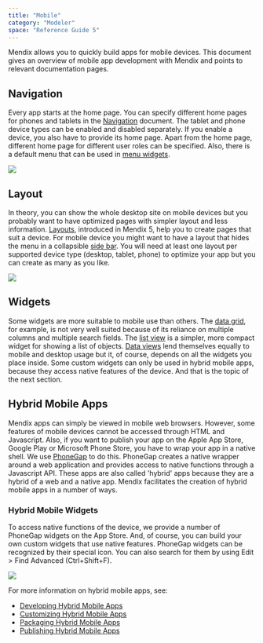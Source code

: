 ```yaml
---
title: "Mobile"
category: "Modeler"
space: "Reference Guide 5"
---
```



Mendix allows you to quickly build apps for mobile devices. This document gives an overview of mobile app development with Mendix and points to relevant documentation pages.

## Navigation

Every app starts at the home page. You can specify different home pages for phones and tablets in the [Navigation](Navigation) document. The tablet and phone device types can be enabled and disabled separately. If you enable a device, you also have to provide its home page. Apart from the home page, different home page for different user roles can be specified. Also, there is a default menu that can be used in [menu widgets](Menu+Widgets). 

![](attachments/7831584/8028177.png?effects=drop-shadow)

## Layout

In theory, you can show the whole desktop site on mobile devices but you probably want to have optimized pages with simpler layout and less information. [Layouts](Layouts), introduced in Mendix 5, help you to create pages that suit a device. For mobile device you might want to have a layout that hides the menu in a collapsible [side bar](Sidebar+toggle+button). You will need at least one layout per supported device type (desktop, tablet, phone) to optimize your app but you can create as many as you like.

![](attachments/7831584/8028178.png?effects=drop-shadow)

## Widgets

Some widgets are more suitable to mobile use than others. The [data grid](Data+grid), for example, is not very well suited because of its reliance on multiple columns and multiple search fields. The [list view](List+view) is a simpler, more compact widget for showing a list of objects. [Data views](Data+view) lend themselves equally to mobile and desktop usage but it, of course, depends on all the widgets you place inside. Some custom widgets can only be used in hybrid mobile apps, because they access native features of the device. And that is the topic of the next section.

## Hybrid Mobile Apps

Mendix apps can simply be viewed in mobile web browsers. However, some features of mobile devices cannot be accessed through HTML and Javascript. Also, if you want to publish your app on the Apple App Store, Google Play or Microsoft Phone Store, you have to wrap your app in a native shell. We use [PhoneGap](http://phonegap.com/) to do this. PhoneGap creates a native wrapper around a web application and provides access to native functions through a Javascript API. These apps are also called 'hybrid' apps because they are a hybrid of a web and a native app. Mendix facilitates the creation of hybrid mobile apps in a number of ways.

### Hybrid Mobile Widgets

To access native functions of the device, we provide a number of PhoneGap widgets on the App Store. And, of course, you can build your own custom widgets that use native features. PhoneGap widgets can be recognized by their special icon. You can also search for them by using Edit > Find Advanced (Ctrl+Shift+F). 

![](attachments/7831584/8028179.png?effects=drop-shadow)

For more information on hybrid mobile apps, see:

*   [Developing Hybrid Mobile Apps](Developing+Hybrid+Mobile+Apps)
*   [Customizing Hybrid Mobile Apps](Customizing+Hybrid+Mobile+Apps)
*   [Packaging Hybrid Mobile Apps](Packaging+Hybrid+Mobile+Apps)
*   [Publishing Hybrid Mobile Apps](Publish+Packages+To+Mobile+Stores)
